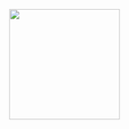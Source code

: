<div id="header" align="center">
  <img src="https://media.giphy.com/media/fvx95jkua5th3YeThr/giphy.gif" width="200" height="200">
